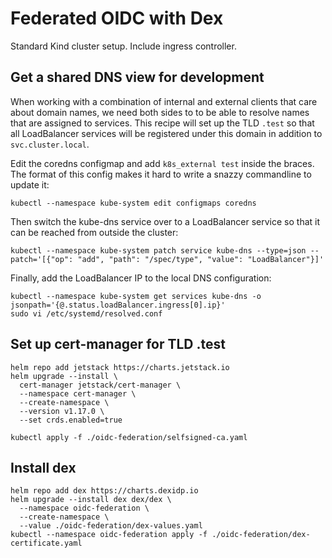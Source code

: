 # Federated OIDC with Dex

Standard Kind cluster setup. Include ingress controller.

## Get a shared DNS view for development

When working with a combination of internal and external clients that care about domain names, we need both sides to to be able to resolve names that are assigned to services. This recipe will set up the TLD `.test` so that all LoadBalancer services will be registered under this domain in addition to `svc.cluster.local`.

Edit the coredns configmap and add `k8s_external test` inside the braces. The format of this config makes it hard to write a snazzy commandline to update it:

```shell
kubectl --namespace kube-system edit configmaps coredns
```

Then switch the kube-dns service over to a LoadBalancer service so that it can be reached from outside the cluster:

```shell
kubectl --namespace kube-system patch service kube-dns --type=json --patch='[{"op": "add", "path": "/spec/type", "value": "LoadBalancer"}]'
```

Finally, add the LoadBalancer IP to the local DNS configuration:

```shell
kubectl --namespace kube-system get services kube-dns -o jsonpath='{@.status.loadBalancer.ingress[0].ip}'
sudo vi /etc/systemd/resolved.conf
```

## Set up cert-manager for TLD .test

```shell
helm repo add jetstack https://charts.jetstack.io
helm upgrade --install \
  cert-manager jetstack/cert-manager \
  --namespace cert-manager \
  --create-namespace \
  --version v1.17.0 \
  --set crds.enabled=true
```

```shell
kubectl apply -f ./oidc-federation/selfsigned-ca.yaml
```

## Install dex

```shell
helm repo add dex https://charts.dexidp.io
helm upgrade --install dex dex/dex \
  --namespace oidc-federation \
  --create-namespace \
  --value ./oidc-federation/dex-values.yaml
kubectl --namespace oidc-federation apply -f ./oidc-federation/dex-certificate.yaml
```
